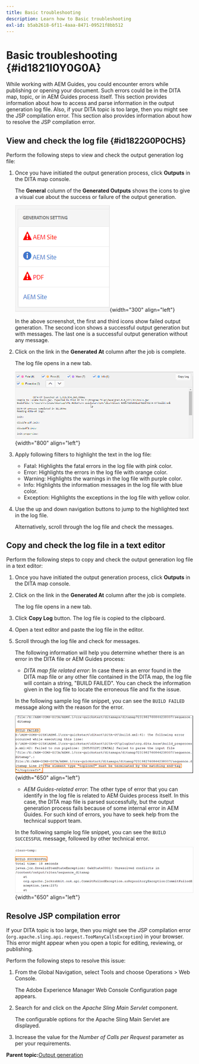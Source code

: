 ```yaml
---
title: Basic troubleshooting
description: Learn how to Basic troubleshooting
exl-id: b5ab2618-6f11-4aaa-8471-09521f8bb512
---
```

# Basic troubleshooting {#id1821I0Y0G0A}

While working with AEM Guides, you could encounter errors while publishing or opening your document. Such errors could be in the DITA map, topic, or in AEM Guides process itself. This section provides information about how to access and parse information in the output generation log file. Also, if your DITA topic is too large, then you might see the JSP compilation error. This section also provides information about how to resolve the JSP compilation error.

## View and check the log file {#id1822G0P0CHS}

Perform the following steps to view and check the output generation log file:

1.  Once you have initiated the output generation process, click **Outputs** in the DITA map console.

    The **General** column of the **Generated Outputs** shows the icons to give a visual cue about the success or failure of the output generation.

    ![](images/output-general-settings.png){width="300" align="left"}

    In the above screenshot, the first and third icons show failed output generation. The second icon shows a successful output generation but with messages. The last one is a successful output generation without any message.

1.  Click on the link in the **Generated At** column after the job is complete.

    The log file opens in a new tab.

    ![](images/log-file.png){width="800" align="left"}

1.  Apply following filters to highlight the text in the log file:
    -   Fatal: Highlights the fatal errors in the log file with pink color.
    -   Error: Highlights the errors in the log file with orange color.
    -   Warning: Highlights the warnings in the log file with purple color.
    -   Info: Highlights the information messages in the log file with blue color.
    -   Exception: Highlights the exceptions in the log file with yellow color.
1.  Use the up and down navigation buttons to jump to the highlighted text in the log file.

    Alternatively, scroll through the log file and check the messages.


## Copy and check the log file in a text editor 

Perform the following steps to copy and check the output generation log file in a text editor:

1.  Once you have initiated the output generation process, click **Outputs** in the DITA map console.

1.  Click on the link in the **Generated At** column after the job is complete.

    The log file opens in a new tab.

1.  Click **Copy Log** button. The log file is copied to the clipboard.
1.  Open a text editor and paste the log file in the editor.

1.  Scroll through the log file and check for messages.

    The following information will help you determine whether there is an error in the DITA file or AEM Guides process:

    -   *DITA map file related error*: In case there is an error found in the DITA map file or any other file contained in the DITA map, the log file will contain a string, "BUILD FAILED". You can check the information given in the log file to locate the erroneous file and fix the issue.

    In the following sample log file snippet, you can see the `BUILD FAILED` message along with the reason for the error.

    ![](images/dita-error-in-log-file.png){width="650" align="left"}

    -   *AEM Guides-related error*: The other type of error that you can identify in the log file is related to AEM Guides process itself. In this case, the DITA map file is parsed successfully, but the output generation process fails because of some internal error in AEM Guides. For such kind of errors, you have to seek help from the technical support team.

    In the following sample log file snippet, you can see the `BUILD SUCCESSFUL` message, followed by other technical error.

    ![](images/process-error-in-log-file.png){width="650" align="left"}


## Resolve JSP compilation error 

If your DITA topic is too large, then you might see the JSP compilation error \(`org.apache.sling.api.request.TooManyCallsException`\) in your browser. This error might appear when you open a topic for editing, reviewing, or publishing.

Perform the following steps to resolve this issue:

1.  From the Global Navigation, select Tools and choose Operations \> Web Console.

    The Adobe Experience Manager Web Console Configuration page appears.

1.  Search for and click on the *Apache Sling Main Servlet* component.

    The configurable options for the Apache Sling Main Servlet are displayed.

1.  Increase the value for the *Number of Calls per Request* parameter as per your requirements.


**Parent topic:**[Output generation](generate-output.md)
